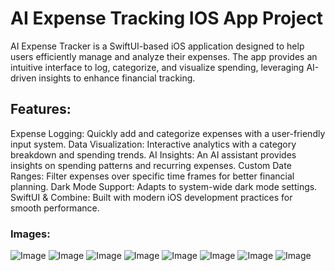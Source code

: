 # AI Expense Tracking IOS App Project

AI Expense Tracker is a SwiftUI-based iOS application designed to help users efficiently manage and analyze their expenses. The app provides an intuitive interface to log, categorize, and visualize spending, leveraging AI-driven insights to enhance financial tracking.

## Features:
Expense Logging: Quickly add and categorize expenses with a user-friendly input system.
Data Visualization: Interactive analytics with a category breakdown and spending trends.
AI Insights: An AI assistant provides insights on spending patterns and recurring expenses.
Custom Date Ranges: Filter expenses over specific time frames for better financial planning.
Dark Mode Support: Adapts to system-wide dark mode settings.
SwiftUI & Combine: Built with modern iOS development practices for smooth performance.

### Images:
![Image](https://github.com/user-attachments/assets/0a2b612e-2a95-455a-9226-503f45f82dae)
![Image](https://github.com/user-attachments/assets/f24369cc-8768-477a-b486-3fa06da57823)
![Image](https://github.com/user-attachments/assets/b8b125b4-2640-4547-bf7a-784e798f62de)
![Image](https://github.com/user-attachments/assets/f8d0429a-12e9-4e8c-b138-cafd758a4557)
![Image](https://github.com/user-attachments/assets/aff5e9ef-f352-4f52-976a-e0566ea060ab)
![Image](https://github.com/user-attachments/assets/f266f20e-f3b0-45dd-8a94-0f3d5ab19315)
![Image](https://github.com/user-attachments/assets/0994e89d-9918-4617-831f-5b3e739720d6)
![Image](https://github.com/user-attachments/assets/3bff615c-27bc-466b-b705-dc78d2693312)
